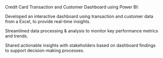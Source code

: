 Credit Card Transaction and Customer Dashboard using Power BI:

Developed an interactive dashboard using transaction and customer data from a Excel, to provide real-time insights.

Streamlined data processing & analysis to monitor key performance metrics and trends.

Shared actionable insights with stakeholders based on dashboard findings to support decision-making processes.
